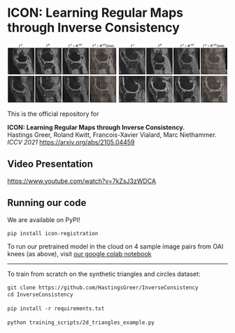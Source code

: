 # ICON: Learning Regular Maps through Inverse Consistency

![Demo figure](notebooks/paper_figures/Intro_NewLabels-2.png)

This is the official repository for  

**ICON: Learning Regular Maps through Inverse Consistency.**   
Hastings Greer, Roland Kwitt, Francois-Xavier Vialard, Marc Niethammer.  
_ICCV 2021_ https://arxiv.org/abs/2105.04459

## Video Presentation

https://www.youtube.com/watch?v=7kZsJ3zWDCA



## Running our code

We are available on PyPI!
```
pip install icon-registration
````

To run our pretrained model in the cloud on 4 sample image pairs from OAI knees (as above), visit [our google colab notebook](https://colab.research.google.com/drive/1Pd3ua_NZTem3xtBvDxertzi7u3E233ZL?usp=sharing)

----------------

To train from scratch on the synthetic triangles and circles dataset:

```
git clone https://github.com/HastingsGreer/InverseConsistency
cd InverseConsistency

pip install -r requirements.txt

python training_scripts/2d_triangles_example.py
```
